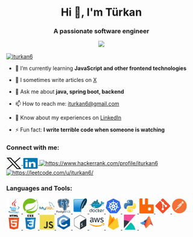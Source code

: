 <h1 align="center">Hi 👋, I'm Türkan</h1>
<h3 align="center">A passionate software engineer</h3>

<p align="center" dir="auto">
  <a target="_blank" rel="noopener noreferrer" href="https://camo.githubusercontent.com/47e358432b88d0ffdc582cfee1c637cfa07414d43dc78333d8b1da085f404dba/68747470733a2f2f6d656469612e67697068792e636f6d2f6d656469612f6a49675866346867624843654b69587076742f67697068792e676966">
    <img width="350" src="https://media3.giphy.com/media/v1.Y2lkPTc5MGI3NjExNG1sdXZyeXN1NzFqN2dnZmdseXE5eXpxeWl2NTVqenRxdGl4YTM3YyZlcD12MV9pbnRlcm5hbF9naWZfYnlfaWQmY3Q9cw/QlRrPDRnT5QZeKUdiJ/giphy.gif" data-canonical src="https://media.giphy.com/media/jIgXf4hgbHCeKiXpvt/giphy.gif" style="max-width: 100%;">
  </a>
</p>

<!--
<p align="left">
  <img src="https://komarev.com/ghpvc/?username=iturkan6&label=Profile%20views&color=0e75b6&style=flat" alt="iturkan6" />
</p>
-->

<p align="left">
  <a href="https://twitter.com/iturkan6" target="blank">
    <img src="https://img.shields.io/twitter/follow/iturkan6?style=for-the-badge&logo=x" alt="iturkan6" />
  </a>
</p>

- 🌱 I’m currently learning **JavaScript and other frontend technologies**

- 📝 I sometimes write articles on [X](https://twitter.com/iturkan6)

- 💬 Ask me about **java, spring boot, backend**

- 📫 How to reach me: [iturkan6@gmail.com](mailto:iturkan6@gmail.com)

- 📄 Know about my experiences on [LinkedIn](https://www.linkedin.com/in/iturkan6/)

- ⚡ Fun fact: **I write terrible code when someone is watching**

<h3 align="left">Connect with me:</h3>
<p align="left">
  <a href="https://twitter.com/iturkan6" target="blank">
    <img align="center" src="https://raw.githubusercontent.com/devicons/devicon/master/icons/twitter/twitter-original.svg" alt="iturkan6" height="30" width="40" />
  </a>
  
  <a href="https://linkedin.com/in/iturkan6" target="blank">
    <img align="center" src="https://raw.githubusercontent.com/devicons/devicon/master/icons/linkedin/linkedin-original.svg" alt="https://www.linkedin.com/in/iturkan6" height="30" width="40" />
  </a>
  
  <a href="https://www.hackerrank.com/iturkan6" target="blank">
    <img align="center" src="https://raw.githubusercontent.com/rahuldkjain/github-profile-readme-generator/master/src/images/icons/Social/hackerrank.svg" alt="https://www.hackerrank.com/profile/iturkan6" height="30" width="40" />
  </a>
  
  <a href="https://www.leetcode.com/iturkan6" target="blank">
    <img align="center" src="https://raw.githubusercontent.com/rahuldkjain/github-profile-readme-generator/master/src/images/icons/Social/leet-code.svg" alt="https://leetcode.com/u/iturkan6/" height="30" width="40" />
  </a>
</p>

<h3 align="left">Languages and Tools:</h3>
<p align="left">
  <a href="https://www.java.com" target="_blank" rel="noreferrer">
    <img src="https://raw.githubusercontent.com/devicons/devicon/master/icons/java/java-original.svg" alt="java" width="40" height="40" />
  </a>

  <a href="https://spring.io/" target="_blank" rel="noreferrer">
    <img src="https://raw.githubusercontent.com/devicons/devicon/master/icons/spring/spring-original.svg" alt="spring" width="40" height="40" />
  </a>

  <a href="https://www.mysql.com/" target="_blank" rel="noreferrer">
    <img src="https://raw.githubusercontent.com/devicons/devicon/master/icons/mysql/mysql-original-wordmark.svg" alt="mysql" width="40" height="40" />
  </a>
  
  <a href="https://www.postgresql.org" target="_blank" rel="noreferrer">
      <img src="https://raw.githubusercontent.com/devicons/devicon/master/icons/postgresql/postgresql-original-wordmark.svg" alt="postgresql" width="40" height="40" />
  </a>

  <a href="https://www.sqlite.org/" target="_blank" rel="noreferrer">
    <img src="https://raw.githubusercontent.com/devicons/devicon/master/icons/sqlite/sqlite-original.svg" alt="sqlite" width="40" height="40" />
  </a>

  <a href="https://www.docker.com/" target="_blank" rel="noreferrer">
    <img src="https://raw.githubusercontent.com/devicons/devicon/master/icons/docker/docker-original-wordmark.svg" alt="docker" width="40" height="40" />
  </a>

  <a href="https://kubernetes.io" target="_blank" rel="noreferrer">
    <img src="https://raw.githubusercontent.com/devicons/devicon/master/icons/kubernetes/kubernetes-original.svg" alt="kubernetes" width="40" height="40" />
  </a>

  <a href="https://www.python.org" target="_blank" rel="noreferrer">
    <img src="https://raw.githubusercontent.com/devicons/devicon/master/icons/python/python-original.svg" alt="python" width="40" height="40" />
  </a>

  <a href="https://www.rabbitmq.com" target="_blank" rel="noreferrer">
    <img src="https://raw.githubusercontent.com/devicons/devicon/master/icons/rabbitmq/rabbitmq-original.svg" alt="rabbitMQ" width="40" height="40" />
  </a>

  <a href="https://git-scm.com/" target="_blank" rel="noreferrer">
    <img src="https://raw.githubusercontent.com/devicons/devicon/master/icons/git/git-original.svg" alt="git" width="40" height="40" />
  </a>

  <a href="https://postman.com" target="_blank" rel="noreferrer">
    <img src="https://raw.githubusercontent.com/devicons/devicon/master/icons/postman/postman-original.svg" alt="postman" width="40" height="40" />
  </a>

  <a href="https://www.w3.org/html/" target="_blank" rel="noreferrer">
    <img src="https://raw.githubusercontent.com/devicons/devicon/master/icons/html5/html5-original-wordmark.svg" alt="html5" width="40" height="40" />
  </a>

  <a href="https://www.w3schools.com/css/" target="_blank" rel="noreferrer">
    <img src="https://raw.githubusercontent.com/devicons/devicon/master/icons/css3/css3-original-wordmark.svg" alt="css3" width="40" height="40"/>
  </a>
  
  <a href="https://developer.mozilla.org/en-US/docs/Web/JavaScript" target="_blank" rel="noreferrer">
      <img src="https://raw.githubusercontent.com/devicons/devicon/master/icons/javascript/javascript-original.svg" alt="javascript" width="40" height="40" />
  </a>

  <a href="https://www.cprogramming.com/" target="_blank" rel="noreferrer">
    <img src="https://raw.githubusercontent.com/devicons/devicon/master/icons/c/c-original.svg" alt="c" width="40" height="40"/>
  </a>
  
  <a href="https://www.gnu.org/software/bash/" target="_blank" rel="noreferrer">
    <img src="https://raw.githubusercontent.com/devicons/devicon/master/icons/bash/bash-original.svg" alt="bash" width="40" height="40"/>
  </a>

  <a href="https://aws.amazon.com" target="_blank" rel="noreferrer">
    <img src="https://raw.githubusercontent.com/devicons/devicon/master/icons/amazonwebservices/amazonwebservices-original-wordmark.svg" alt="aws" width="40" height="40"/>
  </a>
  
  <a href="https://firebase.google.com/" target="_blank" rel="noreferrer">
      <img src="https://raw.githubusercontent.com/devicons/devicon/master/icons/firebase/firebase-original.svg" alt="firebase" width="40" height="40" />
  </a>

  <a href="https://www.elastic.co/kibana" target="_blank" rel="noreferrer">
    <img src="https://raw.githubusercontent.com/devicons/devicon/master/icons/kibana/kibana-original.svg" alt="kibana" width="40" height="40" />
  </a>
  
  <a href="https://www.mathworks.com/" target="_blank" rel="noreferrer">
      <img src="https://raw.githubusercontent.com/devicons/devicon/master/icons/matlab/matlab-original.svg" alt="matlab" width="40" height="40" />
  </a>
</p>

